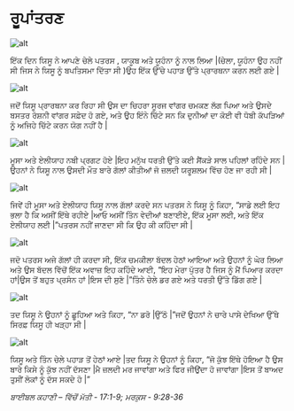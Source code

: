 # ਰੂਪਾਂਤਰਣ

![alt](https://cdn.door43.org/obs/jpg/360px/obs-en-36-01.jpg)

ਇੱਕ  ਦਿਨ ਯਿਸੂ ਨੇ ਆਪਣੇ ਚੇਲੇ ਪਤਰਸ , ਯਾਕੂਬ ਅਤੇ ਯੂਹੰਨਾ  ਨੂੰ ਨਾਲ ਲਿਆ |(ਚੇਲਾ,  ਯੂਹੰਨਾ  ਉਹ ਨਹੀਂ ਸੀ ਜਿਸ ਨੇ ਯਿਸੂ ਨੂੰ ਬਪਤਿਸਮਾ ਦਿੱਤਾ ਸੀ )ਉਹ ਇੱਕ  ਉੱਚੇ ਪਹਾੜ ਉੱਤੇ ਪ੍ਰਾਰਥਨਾ ਕਰਨ ਲਈ ਗਏ |

![alt](https://cdn.door43.org/obs/jpg/360px/obs-en-36-02.jpg)

ਜਦੋਂ ਯਿਸੂ ਪ੍ਰਾਰਥਨਾ  ਕਰ ਰਿਹਾ ਸੀ ਉਸ ਦਾ ਚਿਹਰਾ ਸੂਰਜ ਵਾਂਗਰ ਚਮਕਣ ਲੱਗ ਪਿਆ ਅਤੇ ਉਸਦੇ ਬਸਤਰ ਰੋਸ਼ਨੀ ਵਾਂਗਰ  ਸਫ਼ੇਦ ਹੋ ਗਏ, ਅਤੇ ਉਹ ਇੰਨੇ ਚਿੱਟੇ ਸਨ ਕਿ ਦੁਨੀਆਂ ਦਾ ਕੋਈ ਵੀ ਧੋਬੀ ਕੱਪੜਿਆਂ ਨੂੰ  ਅਜਿਹੇ ਚਿੱਟੇ ਕਰਨ ਯੋਗ ਨਹੀਂ ਹੈ |

![alt](https://cdn.door43.org/obs/jpg/360px/obs-en-36-03.jpg)

ਮੂਸਾ ਅਤੇ ਏਲੀਯਾਹ ਨਬੀ ਪ੍ਰਗਟ ਹੋਏ |ਇਹ ਮਨੁੱਖ ਧਰਤੀ ਉੱਤੇ ਕਈ ਸੈਂਕੜੇ ਸਾਲ ਪਹਿਲਾਂ  ਰਹਿੰਦੇ ਸਨ |ਉਹਨਾਂ  ਨੇ ਯਿਸੂ ਨਾਲ ਉਸਦੀ ਮੌਤ ਬਾਰੇ ਗੱਲਾਂ ਕੀਤੀਆਂ ਜੋ ਜ਼ਲਦੀ  ਯਰੂਸ਼ਲਮ ਵਿੱਚ ਹੋਣ ਜਾ ਰਹੀ ਸੀ |

![alt](https://cdn.door43.org/obs/jpg/360px/obs-en-36-04.jpg)

ਜਿਵੇਂ ਹੀ ਮੂਸਾ ਅਤੇ ਏਲੀਯਾਹ ਯਿਸੂ ਨਾਲ ਗੱਲਾਂ ਕਰਦੇ ਸਨ ਪਤਰਸ ਨੇ ਯਿਸੂ ਨੂੰ ਕਿਹਾ, “ਸਾਡੇ ਲਈ ਇਹ ਭਲਾ ਹੈ ਕਿ ਅਸੀਂ ਇੱਥੇ  ਰਹੀਏ |ਆਓ ਅਸੀਂ ਤਿੰਨ  ਵੇਦੀਆਂ  ਬਣਾਈਏ, ਇੱਕ  ਮੂਸਾ ਲਈ, ਅਤੇ ਇੱਕ ਏਲੀਯਾਹ ਲਈ |”ਪਤਰਸ ਨਹੀਂ ਜਾਣਦਾ ਸੀ ਕਿ ਉਹ ਕੀ ਕਹਿੰਦਾ ਸੀ |

![alt](https://cdn.door43.org/obs/jpg/360px/obs-en-36-05.jpg)

ਜਦੋ ਪਤਰਸ ਅਜੇ ਗੱਲਾਂ ਹੀ ਕਰਦਾ ਸੀ, ਇੱਕ  ਚਮਕੀਲਾ ਬੱਦਲ ਹੇਠਾਂ ਆਇਆ ਅਤੇ ਉਹਨਾਂ ਨੂੰ ਘੇਰ ਲਿਆ ਅਤੇ ਉਸ ਬੱਦਲ ਵਿੱਚੋਂ  ਇੱਕ ਅਵਾਜ਼ ਇਹ ਕਹਿੰਦੇ ਆਈ, “ਇਹ ਮੇਰਾ ਪੁੱਤਰ ਹੈ ਜਿਸ ਨੂੰ ਮੈਂ ਪਿਆਰ ਕਰਦਾ ਹਾਂ|ਉਸ ਤੋਂ ਬਹੁਤ  ਪ੍ਰਸੰਨ ਹਾਂ |ਇਸ ਦੀ  ਸੁਣੋ |”ਤਿੰਨੇ ਚੇਲੇ ਡਰ ਗਏ ਅਤੇ ਧਰਤੀ ਉੱਤੇ ਡਿੱਗ  ਗਏ |

![alt](https://cdn.door43.org/obs/jpg/360px/obs-en-36-06.jpg)

ਤਦ  ਯਿਸੂ ਨੇ ਉਹਨਾਂ ਨੂੰ ਛੂਹਿਆ ਅਤੇ ਕਿਹਾ, “ਨਾ ਡਰੋ |ਉੱਠੋ |”ਜਦੋਂ ਉਹਨਾਂ ਨੇ ਚਾਰੇ ਪਾਸੇ  ਦੇਖਿਆ ਉੱਥੇ ਸਿਰਫ਼  ਯਿਸੂ ਹੀ ਖੜ੍ਹਾ ਸੀ |

![alt](https://cdn.door43.org/obs/jpg/360px/obs-en-36-07.jpg)

ਯਿਸੂ ਅਤੇ ਤਿੰਨ ਚੇਲੇ ਪਹਾੜ ਤੋਂ ਹੇਠਾਂ ਆਏ |ਤਦ  ਯਿਸੂ ਨੇ ਉਹਨਾਂ ਨੂੰ ਕਿਹਾ, “ਜੋ ਕੁੱਝ ਇੱਥੇ ਹੋਇਆ ਹੈ ਉਸ ਬਾਰੇ ਕਿਸੇ ਨੂੰ ਕੁੱਝ ਨਹੀਂ ਦੱਸਣਾ |ਮੈ ਜ਼ਲਦੀ  ਮਰ ਜਾਵਾਂਗਾ ਅਤੇ ਫਿਰ ਜੀਉਂਦਾ  ਹੋ ਜਾਵਾਂਗਾ |ਇਸ ਤੋਂ ਬਾਅਦ ਤੁਸੀਂ ਲੋਕਾਂ ਨੂੰ ਦੱਸ ਸਕਦੇ ਹੋ |”

_ਬਾਈਬਲ ਕਹਾਣੀ – ਵਿੱਚੋਂ ਮੱਤੀ - 17:1-9;  ਮਰਕੁਸ - 9:28-36_